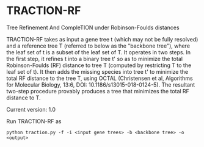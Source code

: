 # TRACTION-RF
Tree Refinement And CompleTION under Robinson-Foulds distances

TRACTION-RF takes as input a gene tree t (which may not be fully resolved) and a reference tree T (referred to below as the "backbone tree"), where the leaf set of t is a subset of the leaf set of T. It operates in two steps. In the first step, it refines t into a binary tree t' so as to minimize the total Robinson-Foulds (RF) distance to tree T (computed by restricting T to the leaf set of t). It then adds the missing species into tree t' to minimize the total RF distance to the tree T, using OCTAL (Christensen et al, Algorithms for Molecular Biology, 13:6, DOI: 10.1186/s13015-018-0124-5). The resultant two-step procedure provably produces a tree that minimizes the total RF distance to T. 

Current version: 1.0

Run TRACTION-RF as

    python traction.py -f -i <input gene trees> -b <backbone tree> -o <output> 
